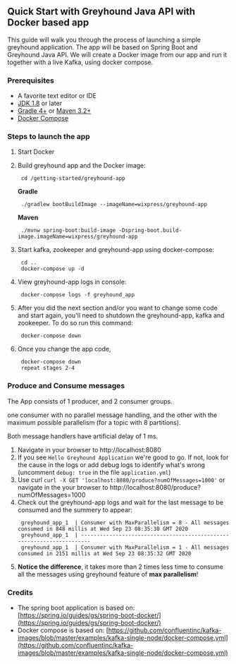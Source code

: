 
## Quick Start with Greyhound Java API with Docker based app
This guide will walk you through the process of launching a simple greyhound application.
The app will be based on Spring Boot and Greyhound Java API.
We will create a Docker image from our app and run it together with a live Kafka, using docker compose.

### Prerequisites
  - A favorite text editor or IDE
 - [JDK 1.8](http://www.oracle.com/technetwork/java/javase/downloads/index.html) or later
 - [Gradle 4+](http://www.gradle.org/downloads) or [Maven 3.2+](https://maven.apache.org/download.cgi)
 - [Docker Compose](https://docs.docker.com/compose/install/)

### Steps to launch the app
1. Start Docker
2. Build greyhound app and the Docker image:

		cd /getting-started/greyhound-app

	  **Gradle**

	    ./gradlew bootBuildImage --imageName=wixpress/greyhound-app

	  **Maven**

	    ./mvnw spring-boot:build-image -Dspring-boot.build-image.imageName=wixpress/greyhound-app

3. Start kafka, zookeeper and greyhound-app using docker-compose:

		cd ..
		docker-compose up -d

4. View greyhound-app logs in console:

		docker-compose logs -f greyhound_app

5. After you did the next section and/or you want to change some code and start again, you'll need to shutdown the greyhound-app, kafka and zookeeper. To do so run this command:

		docker-compose down
		
6. Once you change the app code, 

        docker-compose down 
        repeat stages 2-4
        

### Produce and Consume messages

The App consists of 1 producer, and 2 consumer groups. 

one consumer with no parallel message handling, and the other with the maximum possible parallelism (for a topic with 8 partitions).

Both message handlers have artificial delay of 1 ms.

1. Navigate in your browser to http://localhost:8080
2. If you see `Hello Greyhound Application` we're good to go. If not, look for the cause in the logs or add debug logs to identify what's wrong (uncomment `debug: true` in the file `application.yml`)
3. Use curl
`curl -X GET 'localhost:8080/produce?numOfMessages=1000'`
or navigate in the your browser to
http://localhost:8080/produce?numOfMessages=1000
4. Check out the greyhound-app logs and wait for the last message to be consumed and the summery to appear:
    ```
     greyhound_app_1  | Consumer with MaxParallelism = 8 - All messages consumed in 848 millis at Wed Sep 23 08:35:30 GMT 2020
     greyhound_app_1  | ----------------------------------------------------------------------
     greyhound_app_1  | Consumer with MaxParallelism = 1 - All messages consumed in 2151 millis at Wed Sep 23 08:35:32 GMT 2020
    ```
5. **Notice the difference**, it takes more than 2 times less time to consume all the messages using greyhound feature of __max parallelism__!

### Credits
- The spring boot application is based on: [https://spring.io/guides/gs/spring-boot-docker/](https://spring.io/guides/gs/spring-boot-docker/)
- Docker compose is based on: [https://github.com/confluentinc/kafka-images/blob/master/examples/kafka-single-node/docker-compose.yml](https://github.com/confluentinc/kafka-images/blob/master/examples/kafka-single-node/docker-compose.yml)
